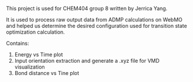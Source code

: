 This project is used for CHEM404 group 8 written by Jerrica Yang.

It is used to process raw output data from ADMP calculations on WebMO and helped us determine the desired configuration used for transition state optimization calculation.

Contains:
1) Energy vs Time plot
2) Input orientation extraction and generate a .xyz file for VMD visualization
3) Bond distance vs Tine plot
